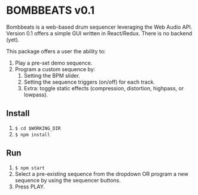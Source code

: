 # BOMBBEATS v0.1

Bombbeats is a web-based drum sequencer leveraging the Web Audio API.
Version 0.1 offers a simple GUI written in React/Redux. There is no backend (yet).

This package offers a user the ability to:
1. Play a pre-set demo sequence.
2. Program a custom sequence by:
    1. Setting the BPM slider.
    2. Setting the sequence triggers (on/off) for each track.
    3. Extra: toggle static effects (compression, distortion, highpass, or lowpass).

## Install
1. `$ cd $WORKING_DIR`
2. `$ npm install`

## Run
1. `$ npm start`
2. Select a pre-existing sequence from the dropdown OR program a new sequence by using the sequencer buttons.
3. Press PLAY.

